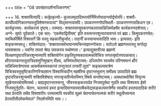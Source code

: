 +++
title = "08 उपसंहारदर्शनाधिकरणम्"

+++
16. शक्तावित्यादि। कर्तृप्रकृत्योः- कुलालमृदादिरूपयोर्निमित्तोपादानयोर्द्वयोरपि। शक्तौ- कार्योपयोगिकारणवस्तुविशेषणरूपायां" विद्यमानायामपि। उपकरणगणोपस्थितौ- उपकरणगणसन्निधान एव। कार्यकृत्त्वम्- कार्यकरत्वं दृष्टम्। तस्मात्- शक्तस्याप्युपकरणकलापसन्निधिमपेक्ष्यैव कार्यकरणदर्शनात्। अग्ने- सृष्टेः पूर्वकाले। एकं सत्- 'एकमेवाद्वितीयम्' इति वस्त्वन्तरशून्यतयावगतं परं ब्रह्म। किमुपकरणयेत्- स्वचिकीर्षिते विश्वसर्गे किं वस्तु सहकारीकुर्यात्। तदानीं कस्याप्यभावादिति भावः। इत्यसत्- इति शङ्कनमसाधु। शक्तिभेदात्- 'शक्तयस्सर्वभावानामचिन्त्यज्ञानगोचराः। यतोऽतो ब्रह्मणस्तास्तु सर्गाद्या भावशक्तयः। भवन्ति तपतां श्रेष्ठ पावकस्य यथोष्णता।' इत्याद्युक्तरीत्या ब्रह्मणो विलक्षणदृष्टपरिकरशून्यस्यापि शक्तियोगेन प्रकृतिपुरुषकालात्मकविचित्र जगतसृष्टेरुपपन्नत्वात्। क्षीरायस्कान्तलूतात्रिदशमुनिमुखान् वीक्ष्य, अस्मिंस्तोष्टव्यम्- दधिरूपेण स्वयमेव परिणममानं क्षीरं सन्निधिमात्रेणायस आकर्षकमयस्कान्तं तन्तुजालं तन्वतीं लूतां" सङ्कल्पमात्रेण विचित्रवस्तुसृष्टिकारिणस्त्रिदशान विश्वामित्रादीन् महर्षींश्च दृष्टान्तभूतान् समीक्ष्य उपपादिते ब्रह्म दृष्टपरिकरशून्यमपि शक्तिविशेषात् जगत्सृजतीत्येतस्मिन् विषये सन्तोष्टव्यम्। अयथायथोक्तिं विसृज्य सुखेनावस्थेयमित्यर्थः। बाह्यदृष्टान्तास्सन्तु, जीवस्सङ्कल्पादेव निजवपुर्यथा नुदति तथा विश्वरूप ईशो निजवपुर्नुदति- चेतनः, चलत्वयं हस्त इत्यादिमानसस्वात्मैकवेद्यसङ्कल्पमात्रेणैव स्वकीयं हस्तपादादिकं शरीरं यथा प्रेरयति तथैव विश्वशरीरः परमात्मापि स्वकीयं सूक्ष्मं चेतनाचेतनात्मकं शरीरं स्थूलीभवनाय प्रेरयतीतीदमेकमेवालं" निदर्शनमिति भावः।।